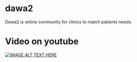 # dawa2
Dawa2 is online community for clinics to match patients needs.

# Video on youtube
[![IMAGE ALT TEXT HERE](https://i.ibb.co/SdtJD66/app-icon.png)](https://youtu.be/qm-rREl-uz4)
